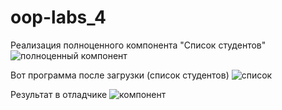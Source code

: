 # oop-labs_4
Реализация полноценного компонента "Список студентов"
![полноценный компонент](https://psv4.userapi.com/c856536/u192762618/docs/d1/afeefce8e17a/3.png?extra=m2eEiaq_QFoSzZog0S6Ivcm7wbYcWXSyw7b0J-e6cYjAkfePOUNL7UH_LcUzbJoxQ9fCmj1yyESo3QEw0CSWSXpgszrNhCtlpq3elRBiRX89EuUgzjuVL05iSp5aoTCZOVtQeqGWzcAGeZqvWrviXMeM)

Вот программа после загрузки (список студентов)
![список](https://psv4.userapi.com/c856536/u192762618/docs/d1/94a274c3f71a/1.png?extra=ZzWgaK4ytmMatsyFe3DUBhw-xxQWvCSgbYvmj8Cc1Tj1WLFsi6aGnwSUeP5XR-VUSdkzYPtjv7Jt6Nr8wj1v6_t8GDOmsE63rrBgD4vJghfN25lFprTxGWIrTp-7sz-UW_zOLvxe3KzFtCIGMBUthULl)

Результат в отладчике
![компонент](https://psv4.userapi.com/c856536/u192762618/docs/d11/c516a97017b3/2.png?extra=fzsAM0dauL7rsI1DOmPxXDRJKdGUs0juM8ueEkyHGsyzt2LZDh5g8cVlo14ic4BqpE3noF1r-DcTp1O_S3L8_KpARAnG0B2p-m-SCpB3cPumdlyeEUT8THpxMmIlF7ynN9dpnkzN5vn3HEkxTzGCDsdQ)

